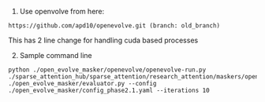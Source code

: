1. Use openvolve from here:
```
https://github.com/apd10/openevolve.git (branch: old_branch)
```
This has 2 line change for handling cuda based processes

2. Sample command line
```
python ./open_evolve_masker/openevolve/openevolve-run.py  ./sparse_attention_hub/sparse_attention/research_attention/maskers/openevolve/openevolve_masker.py ./open_evolve_masker/evaluator.py --config ./open_evolve_masker/config_phase2.1.yaml --iterations 10

```

